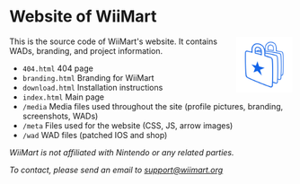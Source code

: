 # Website of WiiMart

<img src="media/branding-bag-no-bg.png" width="100" height="100" align="right" />

This is the source code of WiiMart's website. It contains WADs, branding, and project information.

* `404.html` 404 page
* `branding.html` Branding for WiiMart
* `download.html` Installation instructions
* `index.html` Main page
* `/media` Media files used throughout the site (profile pictures, branding, screenshots, WADs)
* `/meta` Files used for the website (CSS, JS, arrow images)
* `/wad` WAD files (patched IOS and shop)

*WiiMart is not affiliated with Nintendo or any related parties.*

*To contact, please send an email to support@wiimart.org*
